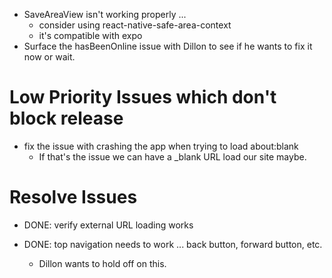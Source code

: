 
- SaveAreaView isn't working properly ...
  - consider using react-native-safe-area-context 
  - it's compatible with expo
- Surface the hasBeenOnline issue with Dillon to see if he wants to fix it now 
  or wait.

# Low Priority Issues which don't block release

- fix the issue with crashing the app when trying to load about:blank
  - If that's the issue we can have a _blank URL load our site maybe.

# Resolve Issues

- DONE: verify external URL loading works

- DONE: top navigation needs to work ... back button, forward button, etc.
  - Dillon wants to hold off on this.  
